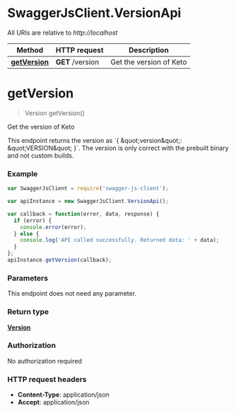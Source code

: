 # SwaggerJsClient.VersionApi

All URIs are relative to *http://localhost*

Method | HTTP request | Description
------------- | ------------- | -------------
[**getVersion**](VersionApi.md#getVersion) | **GET** /version | Get the version of Keto


<a name="getVersion"></a>
# **getVersion**
> Version getVersion()

Get the version of Keto

This endpoint returns the version as &#x60;{ \&quot;version\&quot;: \&quot;VERSION\&quot; }&#x60;. The version is only correct with the prebuilt binary and not custom builds.

### Example
```javascript
var SwaggerJsClient = require('swagger-js-client');

var apiInstance = new SwaggerJsClient.VersionApi();

var callback = function(error, data, response) {
  if (error) {
    console.error(error);
  } else {
    console.log('API called successfully. Returned data: ' + data);
  }
};
apiInstance.getVersion(callback);
```

### Parameters
This endpoint does not need any parameter.

### Return type

[**Version**](Version.md)

### Authorization

No authorization required

### HTTP request headers

 - **Content-Type**: application/json
 - **Accept**: application/json

